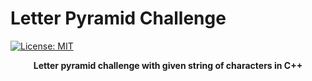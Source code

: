 # Letter Pyramid Challenge

[![License: MIT](https://img.shields.io/badge/License-MIT-blue.svg)](https://opensource.org/licenses/MIT)

<p align="center"><b>Letter pyramid challenge with given string of characters in C++</b></p>
